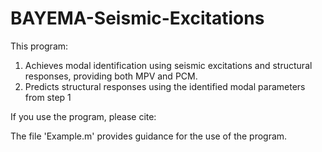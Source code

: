# BAYEMA-Seismic-Excitations
This program:
  1. Achieves modal identification using seismic excitations and structural responses, providing both MPV and PCM.
  2. Predicts structural responses using the identified modal parameters from step 1

If you use the program, please cite:


The file 'Example.m' provides guidance for the use of the program.